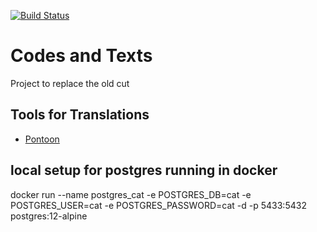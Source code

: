 [![Build Status](https://travis-ci.org/baloise/codes-and-texts.svg?branch=master)](https://travis-ci.org/baloise/codes-and-texts)

# Codes and Texts

Project to replace the old cut


## Tools for Translations

* [Pontoon](https://pontoon.mozilla.org)


## local setup for postgres running in docker 
 docker run --name postgres_cat -e POSTGRES_DB=cat -e POSTGRES_USER=cat -e  POSTGRES_PASSWORD=cat -d -p 5433:5432 postgres:12-alpine